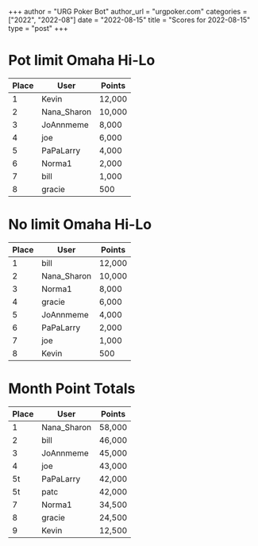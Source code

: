 +++
author = "URG Poker Bot"
author_url = "urgpoker.com"
categories = ["2022", "2022-08"]
date = "2022-08-15"
title = "Scores for 2022-08-15"
type = "post"
+++
# Pot limit Omaha Hi-Lo

| Place | User | Points |
|-------|------|--------|
| 1 | Kevin | 12,000 |
| 2 | Nana_Sharon | 10,000 |
| 3 | JoAnnmeme | 8,000 |
| 4 | joe | 6,000 |
| 5 | PaPaLarry | 4,000 |
| 6 | Norma1 | 2,000 |
| 7 | bill | 1,000 |
| 8 | gracie | 500 |

# No limit Omaha Hi-Lo

| Place | User | Points |
|-------|------|--------|
| 1 | bill | 12,000 |
| 2 | Nana_Sharon | 10,000 |
| 3 | Norma1 | 8,000 |
| 4 | gracie | 6,000 |
| 5 | JoAnnmeme | 4,000 |
| 6 | PaPaLarry | 2,000 |
| 7 | joe | 1,000 |
| 8 | Kevin | 500 |

# Month Point Totals

| Place | User | Points |
|-------|------|--------|
| 1 | Nana_Sharon | 58,000 |
| 2 | bill | 46,000 |
| 3 | JoAnnmeme | 45,000 |
| 4 | joe | 43,000 |
| 5t | PaPaLarry | 42,000 |
| 5t | patc | 42,000 |
| 7 | Norma1 | 34,500 |
| 8 | gracie | 24,500 |
| 9 | Kevin | 12,500 |
